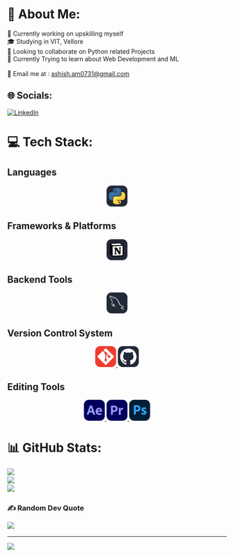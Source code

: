 # 💫 About Me:
🍁 Currently working on upskilling myself<br>🎓 Studying in VIT, Vellore<br>🤝 Looking to collaborate on Python related Projects<br>🌱 Currently Trying to learn about Web Development and ML<br><br>📧 Email me at : ashish.am0731@gmail.com

 
## 🌐 Socials:
[![LinkedIn](https://img.shields.io/badge/LinkedIn-%230077B5.svg?logo=linkedin&logoColor=white)](https://www.linkedin.com/in/ashish-mishra-7aa5a831b/) 

# 💻 Tech Stack:

## Languages
<p align="center">
  <a href="https://skillicons.dev">
    <img src="./icons/Python-Dark.svg" width="48">
  </a>
</p>
 
 
## Frameworks & Platforms
<p align="center">
  <a href="https://skillicons.dev">
    <img src="./icons/Notion-Dark.svg" width="48">
  </a>
</p>


## Backend Tools
<p align="center">
  <a href="https://skillicons.dev">
    <img src="./icons/MySQL-Dark.svg" width="48">
  </a>
</p>


## Version Control System
<p align="center">
  <a href="https://skillicons.dev">
    <img src="./icons/Git.svg" width="48">
    <img src="./icons/Github-Dark.svg" width="48">
  </a>
</p>

## Editing Tools
<p align="center">
  <a href="https://skillicons.dev">
    <img src="./icons/AfterEffects.svg" width="48">
    <img src="./icons/Premiere.svg" width="48">
    <img src="./icons/Photoshop.svg" width="48">
  </a>
</p>


# 📊 GitHub Stats:
![](https://github-readme-stats.vercel.app/api?username=Ashu11219&theme=tokyonight&hide_border=false&include_all_commits=false&count_private=false)<br/>
![](https://github-readme-streak-stats.herokuapp.com/?user=Ashu11219&theme=tokyonight&hide_border=false)<br/>
![](https://github-readme-stats.vercel.app/api/top-langs/?username=Ashu11219&theme=tokyonight&hide_border=false&include_all_commits=false&count_private=false&layout=compact)

### ✍️ Random Dev Quote
![](https://quotes-github-readme.vercel.app/api?type=vetical&theme=radical)

---
[![](https://visitcount.itsvg.in/api?id=Ashu11219&icon=0&color=0)](https://visitcount.itsvg.in)

<!-- Proudly created with GPRM ( https://gprm.itsvg.in ) -->
